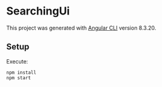 # SearchingUi

This project was generated with [Angular CLI](https://github.com/angular/angular-cli) version 8.3.20.

## Setup
Execute:
```
npm install
npm start

```